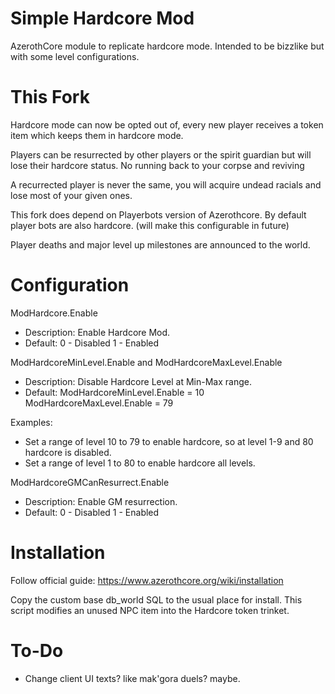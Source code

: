 # Simple Hardcore Mod
AzerothCore module to replicate hardcore mode. 
Intended to be bizzlike but with some level configurations.

# This Fork
Hardcore mode can now be opted out of, every new player receives a token item which keeps them in hardcore mode.

Players can be resurrected by other players or the spirit guardian but will lose their hardcore status. No running back to your corpse and reviving

A recurrected player is never the same, you will acquire undead racials and lose most of your given ones.

This fork does depend on Playerbots version of Azerothcore. By default player bots are also hardcore. (will make this configurable in future)

Player deaths and major level up milestones are announced to the world.

# Configuration
ModHardcore.Enable
- Description: Enable Hardcore Mod.
- Default: 0 - Disabled 1 - Enabled

ModHardcoreMinLevel.Enable and ModHardcoreMaxLevel.Enable
- Description: Disable Hardcore Level at Min-Max range.
- Default: ModHardcoreMinLevel.Enable = 10 ModHardcoreMaxLevel.Enable = 79

Examples:
- Set a range of level 10 to 79 to enable hardcore, so at level 1-9 and 80 hardcore is disabled.
- Set a range of level 1 to 80 to enable hardcore all levels.

ModHardcoreGMCanResurrect.Enable
- Description: Enable GM resurrection.
- Default: 0 - Disabled 1 - Enabled

# Installation
Follow official guide: https://www.azerothcore.org/wiki/installation

Copy the custom base db_world SQL to the usual place for install. This script modifies an unused NPC item into the Hardcore token trinket.

# To-Do
- Change client UI texts? like mak'gora duels? maybe.
